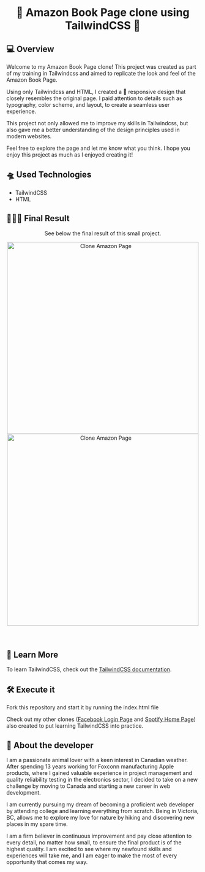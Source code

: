 <h1 align="center">🫣 Amazon Book Page clone using TailwindCSS 🫣</h1>

<h2>💻 Overview </h2>

<p>Welcome to my Amazon Book Page clone! This project was created as part of my training in Tailwindcss and aimed to replicate the look and feel of the Amazon Book Page.

Using only Tailwindcss and HTML, I created a 📱 responsive design that closely resembles the original page. I paid attention to details such as typography, color scheme, and layout, to create a seamless user experience.

This project not only allowed me to improve my skills in Tailwindcss, but also gave me a better understanding of the design principles used in modern websites.

Feel free to explore the page and let me know what you think. I hope you enjoy this project as much as I enjoyed creating it!</p>

<h2>🛸 Used Technologies</h2>
<ul>
  <li>TailwindCSS</li>
  <li>HTML</li>
</ul>

<h2>🧑🏻‍💻 Final Result </h2>

<div align='center'>
  <p>See below the final result of this small project.</p>
  <img width="500" alt="Clone Amazon Page" src="https://user-images.githubusercontent.com/111170704/229372083-eac4811c-8aa8-443a-a6d4-6e0f91f3f717.png">
  <br>
  <img width="500" alt="Clone Amazon Page" src="https://user-images.githubusercontent.com/111170704/229372092-c0f8c622-ffb6-4af4-9862-d33be923efa9.png">
</div>
<br></br>


<h2>🔭 Learn More</h2>

<p>To learn TailwindCSS, check out the <a href="https://tailwindcss.com/">TailwindCSS documentation</a>.</p>

<h2>🛠 Execute it</h2>

<p>Fork this repository and start it by running the index.html file </p>
<p>Check out my other clones (<a href="https://github.com/weslleypmfortunato/clone-login-facebook">Facebook Login Page</a> and <a href="https://github.com/weslleypmfortunato/clone-spotify-home-page">Spotify Home Page</a>) also created to put learning TailwindCSS into practice. </p>

<h2> 👨 About the developer</h2>

<p>I am a passionate animal lover with a keen interest in Canadian weather. After spending 13 years working for Foxconn manufacturing Apple products, where I gained valuable experience in project management and quality reliability testing in the electronics sector, I decided to take on a new challenge by moving to Canada and starting a new career in web development.

I am currently pursuing my dream of becoming a proficient web developer by attending college and learning everything from scratch. Being in Victoria, BC, allows me to explore my love for nature by hiking and discovering new places in my spare time.

I am a firm believer in continuous improvement and pay close attention to every detail, no matter how small, to ensure the final product is of the highest quality. I am excited to see where my newfound skills and experiences will take me, and I am eager to make the most of every opportunity that comes my way.</p>
